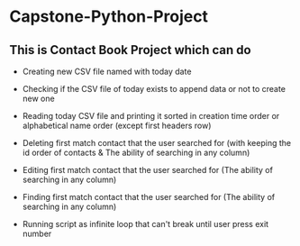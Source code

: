 # Capstone-Python-Project

## This is  Contact Book Project which can do

- Creating new CSV file named with today date

- Checking if the CSV file of today exists to append data or not to create new one

- Reading today CSV file and printing it sorted in creation time order or alphabetical name order (except first headers row)

- Deleting first match contact that the user searched for (with keeping the id order of contacts & The ability of searching in any column)

- Editing first match contact that the user searched for (The ability of searching in any column)

- Finding first match contact that the user searched for (The ability of searching in any column)

- Running script as infinite loop that can't break until user press exit number
